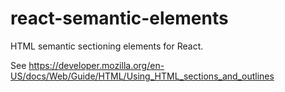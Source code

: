 # react-semantic-elements

HTML semantic sectioning elements for React.

See https://developer.mozilla.org/en-US/docs/Web/Guide/HTML/Using_HTML_sections_and_outlines
